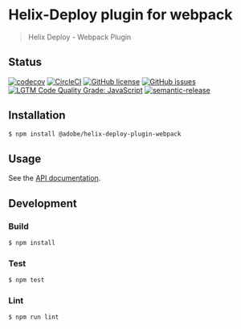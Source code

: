 # Helix-Deploy plugin for webpack

> Helix Deploy - Webpack Plugin

## Status
[![codecov](https://img.shields.io/codecov/c/github/adobe/helix-deploy-plugin-webpack.svg)](https://codecov.io/gh/adobe/helix-deploy-plugin-webpack)
[![CircleCI](https://img.shields.io/circleci/project/github/adobe/helix-deploy-plugin-webpack.svg)](https://circleci.com/gh/adobe/helix-deploy-plugin-webpack)
[![GitHub license](https://img.shields.io/github/license/adobe/helix-deploy-plugin-webpack.svg)](https://github.com/adobe/helix-deploy-plugin-webpack/blob/master/LICENSE.txt)
[![GitHub issues](https://img.shields.io/github/issues/adobe/helix-deploy-plugin-webpack.svg)](https://github.com/adobe/helix-deploy-plugin-webpack/issues)
[![LGTM Code Quality Grade: JavaScript](https://img.shields.io/lgtm/grade/javascript/g/adobe/helix-deploy-plugin-webpack.svg?logo=lgtm&logoWidth=18)](https://lgtm.com/projects/g/adobe/helix-deploy-plugin-webpack)
[![semantic-release](https://img.shields.io/badge/%20%20%F0%9F%93%A6%F0%9F%9A%80-semantic--release-e10079.svg)](https://github.com/semantic-release/semantic-release)

## Installation

```bash
$ npm install @adobe/helix-deploy-plugin-webpack
```

## Usage

See the [API documentation](docs/API.md).

## Development

### Build

```bash
$ npm install
```

### Test

```bash
$ npm test
```

### Lint

```bash
$ npm run lint
```
